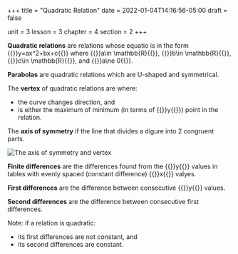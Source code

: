 +++
title = "Quadratic Relation"
date = 2022-01-04T14:16:56-05:00
draft = false

unit = 3
lesson = 3
chapter = 4
section = 2
+++

**Quadratic relations** are relations whose equatio is in the form
{{<mi>}}y=ax^2+bx+c{{</mi>}}
where
{{<mi>}}a\in \mathbb{R}{{</mi>}},
{{<mi>}}b\in \mathbb{R}{{</mi>}},
{{<mi>}}c\in \mathbb{R}{{</mi>}}, and
{{<mi>}}a\ne 0{{</mi>}}.

**Parabolas** are quadratic relations which are U-shaped and symmetrical.

The **vertex** of quadratic relations are where:
- the curve changes direction, and
- is either the maximum of minimum (in terms of {{<mi>}}y{{</mi>}}) point in the relation.

The **axis of symmetry** if the line that divides a digure into 2 congruent parts.

![The axis of symmetry and vertex](../qr-aos-vertex.png)

**Finite differences** are the differences found from the {{<mi>}}y{{</mi>}} values in tables with evenly spaced (constant difference) {{<mi>}}x{{</mi>}} valyes.

**First differences** are the difference between consecutive {{<mi>}}y{{</mi>}} values.

**Second differences** are the difference between consecutive first differences.

Note: if a relation is quadratic:
- its first differences are not constant, and
- its second differences are constant.
